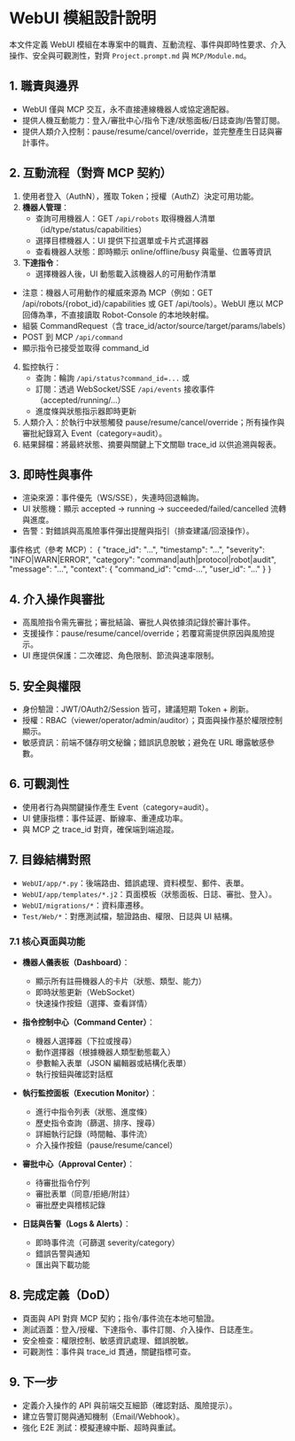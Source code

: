 # WebUI 模組設計說明

本文件定義 WebUI 模組在本專案中的職責、互動流程、事件與即時性要求、介入操作、安全與可觀測性，對齊 `Project.prompt.md` 與 `MCP/Module.md`。

## 1. 職責與邊界
- WebUI 僅與 MCP 交互，永不直接連線機器人或協定適配器。
- 提供人機互動能力：登入/審批中心/指令下達/狀態面板/日誌查詢/告警訂閱。
- 提供人類介入控制：pause/resume/cancel/override，並完整產生日誌與審計事件。

## 2. 互動流程（對齊 MCP 契約）
1) 使用者登入（AuthN），獲取 Token；授權（AuthZ）決定可用功能。
2) **機器人管理**：
   - 查詢可用機器人：GET `/api/robots` 取得機器人清單（id/type/status/capabilities）
   - 選擇目標機器人：UI 提供下拉選單或卡片式選擇器
   - 查看機器人狀態：即時顯示 online/offline/busy 與電量、位置等資訊
3) **下達指令**：
   - 選擇機器人後，UI 動態載入該機器人的可用動作清單
  - 注意：機器人可用動作的權威來源為 MCP（例如：GET /api/robots/{robot_id}/capabilities 或 GET /api/tools）。WebUI 應以 MCP 回傳為準，不直接讀取 Robot-Console 的本地映射檔。
   - 組裝 CommandRequest（含 trace_id/actor/source/target/params/labels）
   - POST 到 MCP `/api/command`
   - 顯示指令已接受並取得 command_id
4) 監控執行：
   - 查詢：輪詢 `/api/status?command_id=...` 或
   - 訂閱：透過 WebSocket/SSE `/api/events` 接收事件（accepted/running/...）
   - 進度條與狀態指示器即時更新
5) 人類介入：於執行中狀態觸發 pause/resume/cancel/override；所有操作與審批紀錄寫入 Event（category=audit）。
6) 結果歸檔：將最終狀態、摘要與關鍵上下文關聯 trace_id 以供追溯與報表。

## 3. 即時性與事件
- 渲染來源：事件優先（WS/SSE），失連時回退輪詢。
- UI 狀態機：顯示 accepted → running → succeeded/failed/cancelled 流轉與進度。
- 告警：對錯誤與高風險事件彈出提醒與指引（排查建議/回滾操作）。

事件格式（參考 MCP）：
{
	"trace_id": "...",
	"timestamp": "...",
	"severity": "INFO|WARN|ERROR",
	"category": "command|auth|protocol|robot|audit",
	"message": "...",
	"context": { "command_id": "cmd-...", "user_id": "..." }
}

## 4. 介入操作與審批
- 高風險指令需先審批；審批結論、審批人與依據須記錄於審計事件。
- 支援操作：pause/resume/cancel/override；若覆寫需提供原因與風險提示。
- UI 應提供保護：二次確認、角色限制、節流與速率限制。

## 5. 安全與權限
- 身份驗證：JWT/OAuth2/Session 皆可，建議短期 Token + 刷新。
- 授權：RBAC（viewer/operator/admin/auditor）；頁面與操作基於權限控制顯示。
- 敏感資訊：前端不儲存明文秘鑰；錯誤訊息脫敏；避免在 URL 曝露敏感參數。

## 6. 可觀測性
- 使用者行為與關鍵操作產生 Event（category=audit）。
- UI 健康指標：事件延遲、斷線率、重連成功率。
- 與 MCP 之 trace_id 對齊，確保端到端追蹤。

## 7. 目錄結構對照
- `WebUI/app/*.py`：後端路由、錯誤處理、資料模型、郵件、表單。
- `WebUI/app/templates/*.j2`：頁面模板（狀態面板、日誌、審批、登入）。
- `WebUI/migrations/*`：資料庫遷移。
- `Test/Web/*`：對應測試檔，驗證路由、權限、日誌與 UI 結構。

### 7.1 核心頁面與功能
- **機器人儀表板（Dashboard）**：
  - 顯示所有註冊機器人的卡片（狀態、類型、能力）
  - 即時狀態更新（WebSocket）
  - 快速操作按鈕（選擇、查看詳情）
  
- **指令控制中心（Command Center）**：
  - 機器人選擇器（下拉或搜尋）
  - 動作選擇器（根據機器人類型動態載入）
  - 參數輸入表單（JSON 編輯器或結構化表單）
  - 執行按鈕與確認對話框
  
- **執行監控面板（Execution Monitor）**：
  - 進行中指令列表（狀態、進度條）
  - 歷史指令查詢（篩選、排序、搜尋）
  - 詳細執行記錄（時間軸、事件流）
  - 介入操作按鈕（pause/resume/cancel）
  
- **審批中心（Approval Center）**：
  - 待審批指令佇列
  - 審批表單（同意/拒絕/附註）
  - 審批歷史與稽核記錄
  
- **日誌與告警（Logs & Alerts）**：
  - 即時事件流（可篩選 severity/category）
  - 錯誤告警與通知
  - 匯出與下載功能

## 8. 完成定義（DoD）
- 頁面與 API 對齊 MCP 契約；指令/事件流在本地可驗證。
- 測試涵蓋：登入/授權、下達指令、事件訂閱、介入操作、日誌產生。
- 安全檢查：權限控制、敏感資訊處理、錯誤脫敏。
- 可觀測性：事件與 trace_id 貫通，關鍵指標可查。

## 9. 下一步
- 定義介入操作的 API 與前端交互細節（確認對話、風險提示）。
- 建立告警訂閱與通知機制（Email/Webhook）。
- 強化 E2E 測試：模擬連線中斷、超時與重試。
